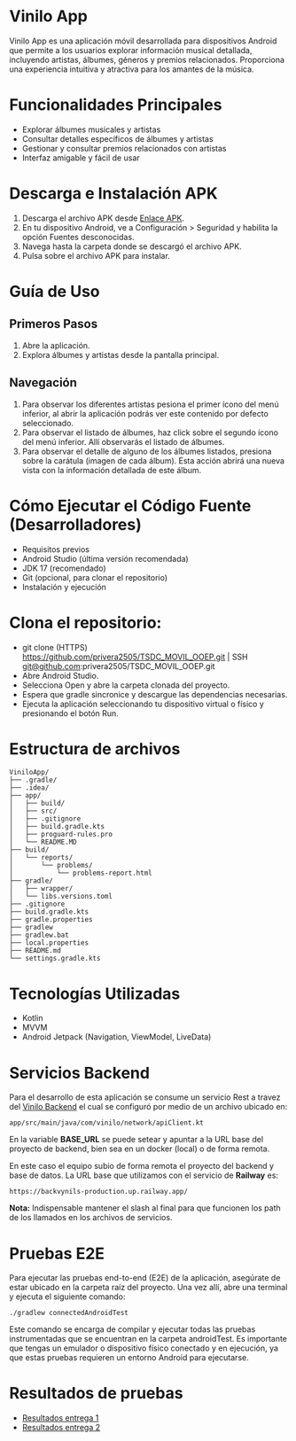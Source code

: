 # Vinilo App

Vinilo App es una aplicación móvil desarrollada para dispositivos Android que permite a los usuarios explorar información musical detallada, incluyendo artistas, álbumes, géneros y premios relacionados. Proporciona una experiencia intuitiva y atractiva para los amantes de la música.

# Funcionalidades Principales

- Explorar álbumes musicales y artistas
- Consultar detalles específicos de álbumes y artistas
- Gestionar y consultar premios relacionados con artistas
- Interfaz amigable y fácil de usar

# Descarga e Instalación APK

1. Descarga el archivo APK desde [Enlace APK](APK/Entrega%202).
2. En tu dispositivo Android, ve a Configuración > Seguridad y habilita la opción Fuentes desconocidas.
3. Navega hasta la carpeta donde se descargó el archivo APK.
4. Pulsa sobre el archivo APK para instalar.

# Guía de Uso

## Primeros Pasos

1. Abre la aplicación.
2. Explora álbumes y artistas desde la pantalla principal.

## Navegación

1. Para observar los diferentes artistas pesiona el primer ícono del menú inferior, al abrir la aplicación podrás ver este contenido por defecto seleccionado.
2. Para observar el listado de álbumes, haz click sobre el segundo ícono del menú inferior. Allí observarás el listado de álbumes.
3. Para observar el detalle de alguno de los álbumes listados, presiona sobre la carátula (imagen de cada álbum). Esta acción abrirá una nueva vista con la información detallada de este álbum.

# Cómo Ejecutar el Código Fuente (Desarrolladores)

- Requisitos previos
- Android Studio (última versión recomendada)
- JDK 17 (recomendado)
- Git (opcional, para clonar el repositorio)
- Instalación y ejecución

# Clona el repositorio:

- git clone (HTTPS) https://github.com/privera2505/TSDC_MOVIL_OOEP.git | SSH git@github.com:privera2505/TSDC_MOVIL_OOEP.git
- Abre Android Studio.
- Selecciona Open y abre la carpeta clonada del proyecto.
- Espera que gradle sincronice y descargue las dependencias necesarias.
- Ejecuta la aplicación seleccionando tu dispositivo virtual o físico y presionando el botón Run.

# Estructura de archivos
````
ViniloApp/
├── .gradle/
├── .idea/
├── app/
│   ├── build/
│   ├── src/
│   ├── .gitignore
│   ├── build.gradle.kts
│   ├── proguard-rules.pro
│   └── README.MD
├── build/
│   └── reports/
│       └── problems/
│           └── problems-report.html
├── gradle/
│   ├── wrapper/
│   └── libs.versions.toml
├── .gitignore
├── build.gradle.kts
├── gradle.properties
├── gradlew
├── gradlew.bat
├── local.properties
├── README.md
└── settings.gradle.kts
````

# Tecnologías Utilizadas

- Kotlin
- MVVM
- Android Jetpack (Navigation, ViewModel, LiveData)

# Servicios Backend

Para el desarrollo de esta aplicación se consume un servicio Rest a travez del [Vinilo Backend](https://github.com/TheSoftwareDesignLab/BackVynils) el cual se configuró por medio de un archivo ubicado en:

````
app/src/main/java/com/vinilo/network/apiClient.kt
````

En la variable **BASE_URL** se puede setear y apuntar a la URL base del proyecto de backend, bien sea en un docker (local) o de forma remota.

En este caso el equipo subio de forma remota el proyecto del backend y base de datos. La URL base que utilizamos con el servicio de **Railway** es:

````
https://backvynils-production.up.railway.app/
````
**Nota:** Indispensable mantener el slash al final para que funcionen los path de los llamados en los archivos de servicios.

# Pruebas E2E

Para ejecutar las pruebas end-to-end (E2E) de la aplicación, asegúrate de estar ubicado en la carpeta raíz del proyecto. Una vez allí, abre una terminal y ejecuta el siguiente comando:

````
./gradlew connectedAndroidTest
````
Este comando se encarga de compilar y ejecutar todas las pruebas instrumentadas que se encuentran en la carpeta androidTest. Es importante que tengas un emulador o dispositivo físico conectado y en ejecución, ya que estas pruebas requieren un entorno Android para ejecutarse.

# Resultados de pruebas

- [Resultados entrega 1](/app/src/androidTest/results/entrega-1/Entrega1.md)
- [Resultados entrega 2](/app/src/androidTest/results/entrega-2/Entrega2.md)

